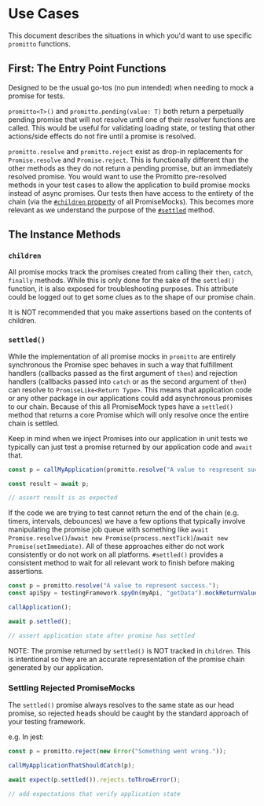 # Use Cases

This document describes the situations in which you'd want to use specific `promitto` functions.

## First: The Entry Point Functions

Designed to be the usual go-tos (no pun intended) when needing to mock a promise for tests.

`promitto<T>()` and `promitto.pending(value: T)` both return a perpetually pending promise that will not resolve until one of their resolver functions are called. This would be useful for validating loading state, or testing that other actions/side effects do not fire until a promise is resolved.

`promitto.resolve` and `promitto.reject` exist as drop-in replacements for `Promise.resolve` and `Promise.reject`. This is functionally different than the other methods as they do not return a pending promise, but an immediately resolved promise. You would want to use the Promitto pre-resolved methods in your test cases to allow the application to build promise mocks instead of async promises. Our tests then have access to the entirety of the chain (via the [`#children` property](#children) of all PromiseMocks). This becomes more relevant as we understand the purpose of the [`#settled`](#settled) method.

## The Instance Methods

### `children`

All promise mocks track the promises created from calling their `then`, `catch`, `finally` methods. While this is only done for the sake of the `settled()` function, it is also exposed for troubleshooting purposes. This attribute could be logged out to get some clues as to the shape of our promise chain.

It is NOT recommended that you make assertions based on the contents of children.

### `settled()`

While the implementation of all promise mocks in `promitto` are entirely synchronous the Promise spec behaves in such a way that fulfillment handlers (callbacks passed as the first argument of `then`) and rejection handlers (callbacks passed into `catch` or as the second argument of `then`) can resolve to `PromiseLike<Return Type>`. This means that application code or any other package in our applications could add asynchronous promises to our chain. Because of this all PromiseMock types have a `settled()` method that returns a core Promise which will only resolve once the entire chain is settled.

Keep in mind when we inject Promises into our application in unit tests we typically can just test a promise returned by our application code and `await` that.

```ts
const p = callMyApplication(promitto.resolve("A value to respresent success."));

const result = await p;

// assert result is as expected
```

If the code we are trying to test cannot return the end of the chain (e.g. timers, intervals, debounces) we have a few options that typically involve manipulating the promise job queue with something like `await Promise.resolve()`/`await new Promise(process.nextTick)`/`await new Promise(setImmediate)`. All of these approaches either do not work consistently or do not work on all platforms. `#settled()` provides a consistent method to wait for all relevant work to finish before making assertions.

```ts
const p = promitto.resolve("A value to represent success.");
const apiSpy = testingFramework.spyOn(myApi, "getData").mockReturnValue(p);

callApplication();

await p.settled();

// assert application state after promise has settled
```

NOTE: The promise returned by `settled()` is NOT tracked in `children`. This is intentional so they are an accurate representation of the promise chain generated by our application.

### Settling Rejected PromiseMocks

The `settled()` promise always resolves to the same state as our head promise, so rejected heads should be caught by the standard approach of your testing framework.

e.g. In jest:

```ts
const p = promitto.reject(new Error("Something went wrong."));

callMyApplicationThatShouldCatch(p);

await expect(p.settled()).rejects.toThrowError();

// add expectations that verify application state
```
